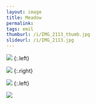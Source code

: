 ```yaml
---
layout: image
title: Meadow
permalink: 
tags: emil
thumburl: /i/IMG_2113_thumb.jpg
slideurl: /i/IMG_2113.jpg 
---
```

![]({{site.url}}/i/IMG_2113.jpg)
{:.left}

![]({{site.url}}/i/IMG_2109.jpg)
{:.right}

![]({{site.url}}/i/IMG_2115.jpg)
{:.left}

![]({{site.url}}/i/IMG_2126.jpg)


